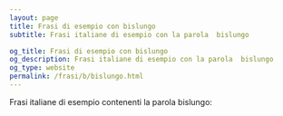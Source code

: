 ```yaml
---
layout: page
title: Frasi di esempio con bislungo 
subtitle: Frasi italiane di esempio con la parola  bislungo

og_title: Frasi di esempio con bislungo 
og_description: Frasi italiane di esempio con la parola  bislungo
og_type: website
permalink: /frasi/b/bislungo.html
---
```


Frasi italiane di esempio contenenti la parola bislungo:


